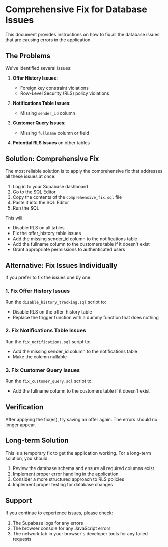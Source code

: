 # Comprehensive Fix for Database Issues

This document provides instructions on how to fix all the database issues that are causing errors in the application.

## The Problems

We've identified several issues:

1. **Offer History Issues**:
   - Foreign key constraint violations
   - Row-Level Security (RLS) policy violations

2. **Notifications Table Issues**:
   - Missing `sender_id` column

3. **Customer Query Issues**:
   - Missing `fullname` column or field

4. **Potential RLS Issues** on other tables

## Solution: Comprehensive Fix

The most reliable solution is to apply the comprehensive fix that addresses all these issues at once:

1. Log in to your Supabase dashboard
2. Go to the SQL Editor
3. Copy the contents of the `comprehensive_fix.sql` file
4. Paste it into the SQL Editor
5. Run the SQL

This will:
- Disable RLS on all tables
- Fix the offer_history table issues
- Add the missing sender_id column to the notifications table
- Add the fullname column to the customers table if it doesn't exist
- Grant appropriate permissions to authenticated users

## Alternative: Fix Issues Individually

If you prefer to fix the issues one by one:

### 1. Fix Offer History Issues

Run the `disable_history_tracking.sql` script to:
- Disable RLS on the offer_history table
- Replace the trigger function with a dummy function that does nothing

### 2. Fix Notifications Table Issues

Run the `fix_notifications.sql` script to:
- Add the missing sender_id column to the notifications table
- Make the column nullable

### 3. Fix Customer Query Issues

Run the `fix_customer_query.sql` script to:
- Add the fullname column to the customers table if it doesn't exist

## Verification

After applying the fix(es), try saving an offer again. The errors should no longer appear.

## Long-term Solution

This is a temporary fix to get the application working. For a long-term solution, you should:

1. Review the database schema and ensure all required columns exist
2. Implement proper error handling in the application
3. Consider a more structured approach to RLS policies
4. Implement proper testing for database changes

## Support

If you continue to experience issues, please check:
1. The Supabase logs for any errors
2. The browser console for any JavaScript errors
3. The network tab in your browser's developer tools for any failed requests 